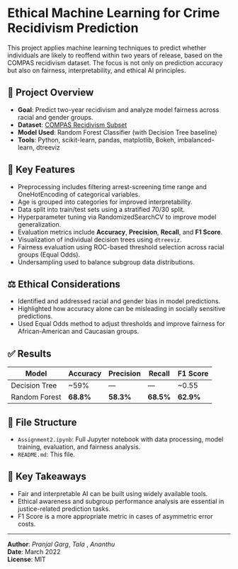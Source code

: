 
# Ethical Machine Learning for Crime Recidivism Prediction

This project applies machine learning techniques to predict whether individuals are likely to reoffend within two years of release, based on the COMPAS recidivism dataset. The focus is not only on prediction accuracy but also on fairness, interpretability, and ethical AI principles.

## 📌 Project Overview

- **Goal**: Predict two-year recidivism and analyze model fairness across racial and gender groups.
- **Dataset**: [COMPAS Recidivism Subset](https://raw.githubusercontent.com/suneman/socialdata2022/main/files/recidivism_dataset_sub.csv)
- **Model Used**: Random Forest Classifier (with Decision Tree baseline)
- **Tools**: Python, scikit-learn, pandas, matplotlib, Bokeh, imbalanced-learn, dtreeviz

## 🧠 Key Features

- Preprocessing includes filtering arrest-screening time range and OneHotEncoding of categorical variables.
- Age is grouped into categories for improved interpretability.
- Data split into train/test sets using a stratified 70/30 split.
- Hyperparameter tuning via RandomizedSearchCV to improve model generalization.
- Evaluation metrics include **Accuracy**, **Precision**, **Recall**, and **F1 Score**.
- Visualization of individual decision trees using `dtreeviz`.
- Fairness evaluation using ROC-based threshold selection across racial groups (Equal Odds).
- Undersampling used to balance subgroup data distributions.

## ⚖️ Ethical Considerations

- Identified and addressed racial and gender bias in model predictions.
- Highlighted how accuracy alone can be misleading in socially sensitive predictions.
- Used Equal Odds method to adjust thresholds and improve fairness for African-American and Caucasian groups.

## ✅ Results

| Model         | Accuracy | Precision | Recall | F1 Score |
|---------------|----------|-----------|--------|----------|
| Decision Tree | ~59%     | —         | —      | ~0.55    |
| Random Forest | **68.8%** | **58.3%**  | **68.5%** | **62.9%**  |

## 📂 File Structure

- `Assignment2.ipynb`: Full Jupyter notebook with data processing, model training, evaluation, and fairness analysis.
- `README.md`: This file.

## 💬 Key Takeaways

- Fair and interpretable AI can be built using widely available tools.
- Ethical awareness and subgroup performance analysis are essential in justice-related prediction tasks.
- F1 Score is a more appropriate metric in cases of asymmetric error costs.

---

**Author**: *Pranjal Garg*, *Tala* , *Ananthu*   
**Date**: March 2022  
**License**: MIT 

